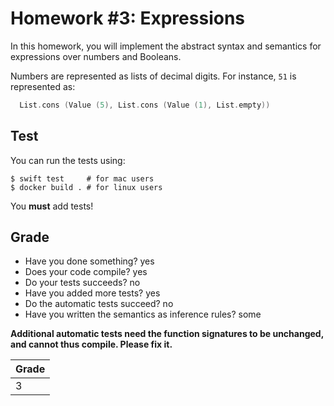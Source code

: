 # Homework #3: Expressions

In this homework, you will implement the abstract syntax and semantics for
expressions over numbers and Booleans.

Numbers are represented as lists of decimal digits.
For instance, `51` is represented as:

```swift
  List.cons (Value (5), List.cons (Value (1), List.empty))
```

## Test

You can run the tests using:
```shell
$ swift test     # for mac users
$ docker build . # for linux users
```

You **must** add tests!

## Grade

* Have you done something? yes
* Does your code compile? yes
* Do your tests succeeds? no
* Have you added more tests? yes
* Do the automatic tests succeed? no
* Have you written the semantics as inference rules? some

__Additional automatic tests need the function signatures to be unchanged,
and cannot thus compile. Please fix it.__

| Grade |
| ----- |
|   3   |
